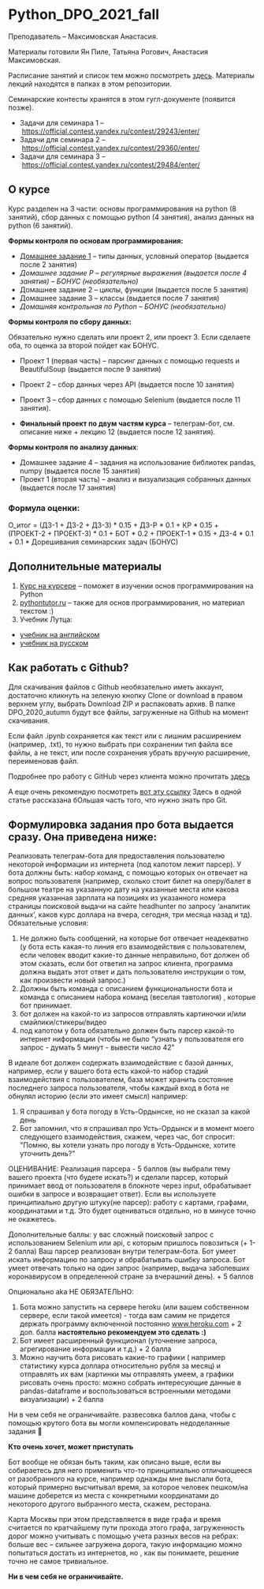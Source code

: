 # Python_DPO_2021_fall

Преподаватель – Максимовская Анастасия.

Материалы готовили Ян Пиле, Татьяна Рогович, Анастасия Максимовская.

Расписание занятий и список тем можно посмотреть [здесь](https://docs.google.com/spreadsheets/d/1OlJgZRiDicDdyn9jiz5yNyce0h13Ir7Np2gqdWwoUxE). Материалы лекций находятся в папках в этом репозитории.

Семинарские контесты хранятся в этом гугл-документе (появится позже).

* Задачи для семинара 1 – https://official.contest.yandex.ru/contest/29243/enter/
* Задачи для семинара 2 – https://official.contest.yandex.ru/contest/29360/enter/
* Задачи для семинара 3 – https://official.contest.yandex.ru/contest/29484/enter/

## О курсе

Курс разделен на 3 части: основы программирования на python (8 занятий), сбор данных с помощью python (4 занятия), анализ данных на python (6 занятий).

**Формы контроля по основам программирования:**
* [Домашнее задание 1](https://official.contest.yandex.ru/contest/29361/enter/) – типы данных, условный оператор (выдается после 2 занятия)
* *Домашнее задание Р – регулярные выражения (выдается после 4 занятия) – БОНУС (необязательно)*
* Домашнее задание 2 – циклы, функции (выдается после 5 занятия)
* Домашнее задание 3 – классы (выдается после 7 занятия)
* *Домашняя контрольная по Python – БОНУС (необязательно)*

**Формы контроля по сбору данных:**

Обязательно нужно сделать или проект 2, или проект 3. Если сделаете оба, то оценка за второй пойдет как БОНУС.

* Проект 1 (первая часть) – парсинг данных с помощью requests и BeautifulSoup (выдается после 9 занятия)
* Проект 2 – сбор данных через API (выдается после 10 занятия)
* Проект 3 – сбор данных с помощью Selenium (выдается после 11 занятия).

* **Финальный проект по двум частям курса** – телеграм-бот, см. описание ниже + лекцию 12 (выдается после 12 занятия).

**Формы контроля по анализу данных**:
* Домашнее задание 4 – задания на использование библиотек pandas, numpy (выдается после 15 занятия)
* Проект 1 (вторая часть) – анализ и визуализация собранных данных (выдается после 17 занятия)

### Формула оценки:

О_итог = (ДЗ-1 + ДЗ-2 + ДЗ-3) * 0.15 + ДЗ-Р * 0.1 + КР * 0.15 + (ПРОЕКТ-2 + ПРОЕКТ-3) * 0.1 + БОТ * 0.2 + ПРОЕКТ-1 * 0.15 + ДЗ-4 *  0.1 + 0.1 * Дорешивания семинарских задач (БОНУС)

## Дополнительные материалы

1. [Курс на курсере](https://www.coursera.org/learn/python-osnovy-programmirovaniya) – поможет в изучении основ программирования на Python
2. [pythontutor.ru](https://pythontutor.ru/) – также для основ программирования, но материал текстом :)
3. Учебник Лутца:
* [учебник на английском](https://vk.com/doc44301783_517813011?hash=702af85baf625360b9&dl=95b74aab4d623be4c6)
* [учебник на русском](https://vk.com/doc44301783_517813053?hash=da4e86b2ebc1ab461d&dl=125d77221c81d99db0)


## Как работать с Github?
Для скачивания файлов с Github необязательно иметь аккаунт, достаточно кликнуть на зеленую кнопку Clone or download в правом верхнем углу, выбрать Download ZIP и распаковать архив. В папке DPO_2020_autumn будут все файлы, загруженные на Github на момент скачивания.

Если файл .ipynb сохраняется как текст или с лишним расширением (например, .txt), то нужно выбрать при сохранении тип файла все файлы, 
а не текст, или после сохранения убрать вручную расширение, переименовав файл.

Подробнее про работу с GitHub через клиента можно прочитать [здесь](https://github.com/pileyan/DPO_Python_2021/blob/main/lect01_git_basic_types/2021_DPO_1_0_git.ipynb)

А еще очень рекомендую посмотреть [вот эту ссылку](https://towardsdatascience.com/getting-started-with-git-and-github-6fcd0f2d4ac6)
Здесь в одной статье рассказана бОльшая часть того, что нужно знать про Git.

## Формулировка задания про бота выдается сразу. Она приведена ниже:

Реализовать телеграм-бота для предоставления пользователю некоторой информации из интернета (под капотом лежит парсер). У бота должны быть: набор команд, с помощью которых он отвечает на вопрос пользователя (например, сколько стоит билет на оперу/балет в большом театре на указанную дату на указанные места или какова средняя указанная зарплата на позициях из указанного номера страницы поисковой выдачи на сайте headhunter по запросу ‘аналитик данных’, каков курс доллара на вчера, сегодня, три месяца назад и тд). Обязательные условия:

1) Не должно быть сообщений, на которые бот отвечает неадекватно (у бота есть какая-то линия его взаимодействия с пользователем, если человек вводит какие-то данные неправильно, бот должен об этом сказать, если бот ответил на запрос клиента, программа должна выдать этот ответ и дать пользователю инструкции о том, как произвести новый запрос.) 
2) Должны быть команда с описанием функциональности бота и команда с описанием набора команд (веселая тавтология) , которые бот принимает.
3) бот должен на какой-то из запросов отправлять картиночки и/или смайлики/стикеры/видео
4) под капотом у бота обязательно должен быть парсер какой-то интернет ниформации (чтобы не было “узнать у пользователя его запрос - думать 5 минут - вывести число 42”

В идеале бот должен содержать взаимодействие с базой данных, например, если у вашего бота есть какой-то набор стадий взаимодействия с пользователем, база может хранить состояние последнего запроса пользователя, чтобы каждый вход в бота не обнулял историю (если это имеет смысл) например:

1) Я спрашивал у бота погоду в Усть-Ордынске, но не сказал за какой день
2) Бот запомнил, что я спрашивал про Усть-Ордынск и в момент моего следующего взаимодействия, скажем, через час, бот спросит: "Помню, вы хотели узнать про погоду в Усть-Ордынске, хотите уточнить день?"

ОЦЕНИВАНИЕ:
Реализация парсера - 5 баллов (вы выбрали тему вашего проекта (что будете искать?) и сделали парсер, который принимает ввод от пользователя в блокноте через input, обрабатывает ошибки в запросе и возвращает ответ).  Если вы используете принципиально другую штуку(не парсер): работу с картами, графами, координатами и т.д. Это будет оцениваться отдельно, но в минусе точно не окажетесь.


Дополнительные баллы: у вас сложный поисковый запрос с использованием Selenium или api, с которым пришлось повозиться (+ 1-2 балла)
Ваш парсер реализован внутри телеграм-бота. Бот умеет искать информацию по запросу и обрабатывать ошибку запроса. Бот умеет отвечать только на один запрос (например, выдача заболевших коронавирусом в определенной стране за вчерашний день). + 5 баллов


Опционально aka НЕ ОБЯЗАТЕЛЬНО:
1) Бота можно запустить на сервере heroku (или вашем собственном сервере, если такой имеется) - тогда вам самим не придется держать программу включенной постоянно www.heroku.com + 2 доп. балла **настоятельно рекомендуем это сделать :)**
2) Бот имеет расширенный функционал (уточнение запроса, агрегирование информации и т.д.) + 2 балла
2) Можно научить бота рисовать какие-то графики ( например статистику курса доллара относительно рубля за месяц) и отправлять их вам (картинки мы отправлять умеем, а графики рисовать очень просто: можно собрать интересующие данные в pandas-dataframe и воспользоваться встроенными методами визуализации) + 2 балла

Ни в чем себя не ограничивайте.
развесовка баллов дана, чтобы с помощью крутого бота вы могли компенсировать недоделанные задания 🙂

**Кто очень хочет, может приступать**

Бот вообще не обязан быть таким, как описано выше, если вы собираетесь для него применить что-то принципиально отличающееся от разобранного на курсе, например однажды мне выслали бота, который примерно высчитывал время, за которое человек пешком/на машине доберется из места с конкретными координатами до некоторого другого выбранного места, скажем, ресторана.

Карта Москвы при этом представляется в виде графа и время считается по кратчайшему пути прохода этого графа, загруженность дорог можно учитывать с помощью учета разных весов на ребрах: больше вес – сильнее загружена дорога, такую информацию можно попытаться достать из интернетов, но , как вы понимаете, решение точно не самое тривиальное.

**Ни в чем себя не ограничивайте.**
